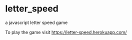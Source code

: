 # letter_speed
a javascript letter speed game

To play the game visit https://letter-speed.herokuapp.com/
